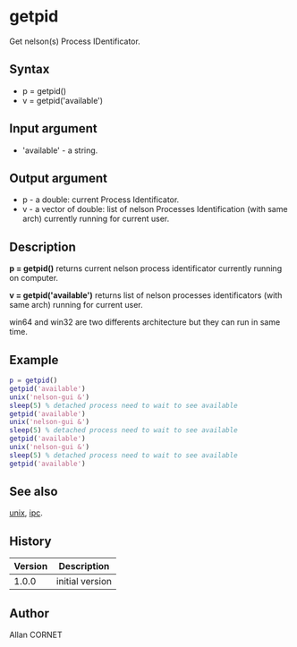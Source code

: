 # getpid

Get nelson(s) Process IDentificator.

## Syntax

- p = getpid()
- v = getpid('available')

## Input argument

- 'available' - a string.

## Output argument

- p - a double: current Process Identificator.
- v - a vector of double: list of nelson Processes Identification (with same arch) currently running for current user.

## Description

  <p><b>p = getpid()</b> returns current nelson process identificator currently running on computer.</p>
  <p><b>v = getpid('available')</b> returns list of nelson processes identificators (with same arch) running for current user.</p>
  <p>win64 and win32 are two differents architecture but they can run in same time.</p>

## Example

```matlab
p = getpid()
getpid('available')
unix('nelson-gui &')
sleep(5) % detached process need to wait to see available
getpid('available')
unix('nelson-gui &')
sleep(5) % detached process need to wait to see available
getpid('available')
unix('nelson-gui &')
sleep(5) % detached process need to wait to see available
getpid('available')
```

## See also

[unix](unix.html), [ipc](ipc.md).

## History

| Version | Description     |
| ------- | --------------- |
| 1.0.0   | initial version |

## Author

Allan CORNET
